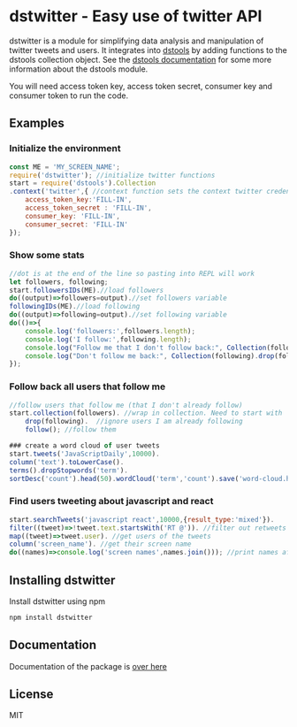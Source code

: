 dstwitter - Easy use of twitter API
===================================
dstwitter is a module for simplifying data analysis and manipulation of twitter tweets and users. It integrates into [dstools](https://www.npmjs.com/package/dstools) by adding functions to the dstools collection object. See the [dstools documentation](https://elshor.github.io/dstools/) for some more information about the dstools module.

You will need access token key, access token secret, consumer key and consumer token to run the code.

## Examples
### Initialize the environment
```javascript
const ME = 'MY_SCREEN_NAME';
require('dstwitter'); //initialize twitter functions
start = require('dstools').Collection
.context('twitter',{ //context function sets the context twitter credentials
	access_token_key:'FILL-IN',
	access_token_secret : 'FILL-IN',
	consumer_key: 'FILL-IN',
	consumer_secret: 'FILL-IN'
});
```
### Show some stats
```javascript
//dot is at the end of the line so pasting into REPL will work
let followers, following;
start.followersIDs(ME).//load followers
do((output)=>followers=output).//set followers variable
followingIDs(ME).//load following
do((output)=>following=output).//set following variable
do(()=>{
	console.log('followers:',followers.length);
	console.log('I follow:',following.length);
	console.log("Follow me that I don't follow back:", Collection(followers).drop(following).count());//use Collection function to create dstools collection and use its functions such as `drop`
	console.log("Don't follow me back:", Collection(following).drop(followers).count());
});

```
### Follow back all users that follow me
```javascript
//follow users that follow me (that I don't already follow)
start.collection(followers). //wrap in collection. Need to start with `start` because `start` has the context twitter credentials
	drop(following).  //ignore users I am already following
	follow(); //follow them

### create a word cloud of user tweets
start.tweets('JavaScriptDaily',10000).
column('text').toLowerCase().
terms().dropStopwords('term').
sortDesc('count').head(50).wordCloud('term','count').save('word-cloud.html');
```
### Find users tweeting about javascript and react
```javascript
start.searchTweets('javascript react',10000,{result_type:'mixed'}).
filter((tweet)=>!tweet.text.startsWith('RT @')). //filter out retweets
map((tweet)=>tweet.user). //get users of the tweets
column('screen_name'). //get their screen name
do((names)=>console.log('screen names',names.join())); //print names after finish loading tweets
```
## Installing dstwitter
Install dstwitter using npm

```bash
npm install dstwitter
```
## Documentation
Documentation of the package is [over here](https://elshor.github.io/dstwitter/)

## License
MIT